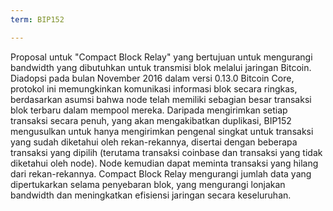 ```yaml
---
term: BIP152

---
```

Proposal untuk "Compact Block Relay" yang bertujuan untuk mengurangi bandwidth yang dibutuhkan untuk transmisi blok melalui jaringan Bitcoin. Diadopsi pada bulan November 2016 dalam versi 0.13.0 Bitcoin Core, protokol ini memungkinkan komunikasi informasi blok secara ringkas, berdasarkan asumsi bahwa node telah memiliki sebagian besar transaksi blok terbaru dalam mempool mereka. Daripada mengirimkan setiap transaksi secara penuh, yang akan mengakibatkan duplikasi, BIP152 mengusulkan untuk hanya mengirimkan pengenal singkat untuk transaksi yang sudah diketahui oleh rekan-rekannya, disertai dengan beberapa transaksi yang dipilih (terutama transaksi coinbase dan transaksi yang tidak diketahui oleh node). Node kemudian dapat meminta transaksi yang hilang dari rekan-rekannya. Compact Block Relay mengurangi jumlah data yang dipertukarkan selama penyebaran blok, yang mengurangi lonjakan bandwidth dan meningkatkan efisiensi jaringan secara keseluruhan.